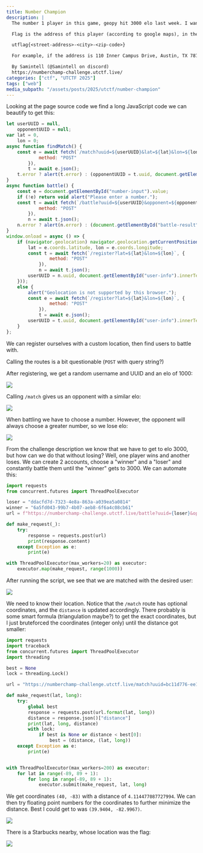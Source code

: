 ```yaml
---
title: Number Champion
description: |
  The number 1 player in this game, geopy hit 3000 elo last week. I want to figure out where they train to be the best.

  Flag is the address of this player (according to google maps), in the following format all lowercase:

  utflag{<street-address>-<city>-<zip-code>}

  For example, if the address is 110 Inner Campus Drive, Austin, TX 78705, the flag would be utflag{110-inner-campus-drive-austin-78705}

  By Samintell (@Samintell on discord)
  https://numberchamp-challenge.utctf.live/ 
categories: ["ctf", "UTCTF 2025"]
tags: ["web"]
media_subpath: "/assets/posts/2025/utctf/number-champion"
---
```


Looking at the page source code we find a long JavaScript code we can beautify to get this:

```js
let userUUID = null,
    opponentUUID = null;
var lat = 0,
    lon = 0;
async function findMatch() {
    const e = await fetch(`/match?uuid=${userUUID}&lat=${lat}&lon=${lon}`, {
            method: "POST"
        }),
        t = await e.json();
    t.error ? alert(t.error) : (opponentUUID = t.uuid, document.getElementById("match-info").innerText = `Matched with ${t.user} (Elo: ${t.elo}, Distance: ${Math.round(t.distance)} miles)`, document.getElementById("match-section").style.display = "none", document.getElementById("battle-section").style.display = "block")
}
async function battle() {
    const e = document.getElementById("number-input").value;
    if (!e) return void alert("Please enter a number.");
    const t = await fetch(`/battle?uuid=${userUUID}&opponent=${opponentUUID}&number=${e}`, {
            method: "POST"
        }),
        n = await t.json();
    n.error ? alert(n.error) : (document.getElementById("battle-result").innerText = `Result: ${n.result}. Opponent's number: ${n.opponent_number}. Your new Elo: ${n.elo}`, document.getElementById("user-info").innerText = `Your updated Elo: ${n.elo}`, document.getElementById("battle-section").style.display = "none", document.getElementById("match-section").style.display = "block")
}
window.onload = async () => {
    if (navigator.geolocation) navigator.geolocation.getCurrentPosition((async e => {
        lat = e.coords.latitude, lon = e.coords.longitude;
        const t = await fetch(`/register?lat=${lat}&lon=${lon}`, {
                method: "POST"
            }),
            n = await t.json();
        userUUID = n.uuid, document.getElementById("user-info").innerText = `Welcome, ${n.user}! Elo: ${n.elo}`
    }));
    else {
        alert("Geolocation is not supported by this browser.");
        const e = await fetch(`/register?lat=${lat}&lon=${lon}`, {
                method: "POST"
            }),
            t = await e.json();
        userUUID = t.uuid, document.getElementById("user-info").innerText = `Welcome, ${t.user}! Elo: ${t.elo}`
    }
};
```

We can register ourselves with a custom location, then find users to battle with.

Calling the routes is a bit questionable (`POST` with query string?)

After registering, we get a random username and UUID and an elo of 1000:

![](1.png)

Calling `/match` gives us an opponent with a similar elo:

![](2.png)

When battling we have to choose a number. However, the opponent will always choose a greater number, so we lose elo:

![](3.png)

From the challenge description we know that we have to get to elo 3000, but how can we do that without losing? Well,
one player wins and another loses. We can create 2 accounts, choose a "winner" and a "loser" and constantly battle them 
until the "winner" gets to 3000. We can automate this:

```py
import requests
from concurrent.futures import ThreadPoolExecutor

loser = "ddacfd7d-7323-4e8a-863a-a039ea5a0814"
winner = "6a5fd043-99b7-4b07-aeb8-6f6a4c08cb61"
url = f"https://numberchamp-challenge.utctf.live/battle?uuid={loser}&opponent={winner}&number=0"

def make_request(_):
    try:
        response = requests.post(url)
        print(response.content)
    except Exception as e:
        print(e)

with ThreadPoolExecutor(max_workers=20) as executor:
    executor.map(make_request, range(1000))
```

After running the script, we see that we are matched with the desired user:

![](4.png)

We need to know their location. Notice that the `/match` route has optional coordinates, and the `distance` is
updated accordingly. There probably is some smart formula (triangulation maybe?) to get the exact coordinates, but
I just bruteforced the coordinates (integer only) until the distance got smaller:

```py
import requests
import traceback
from concurrent.futures import ThreadPoolExecutor
import threading

best = None
lock = threading.Lock()

url = "https://numberchamp-challenge.utctf.live/match?uuid=bc11d776-ee1b-4d90-bab5-7ff0ca287656&lat={}&lon={}"

def make_request(lat, long):
    try:
        global best
        response = requests.post(url.format(lat, long))
        distance = response.json()["distance"]
        print(lat, long, distance)
        with lock:
            if best is None or distance < best[0]:
                best = (distance, (lat, long))
    except Exception as e:
        print(e)


with ThreadPoolExecutor(max_workers=200) as executor:
    for lat in range(-89, 89 + 1):
        for long in range(-89, 89 + 1):
            executor.submit(make_request, lat, long)
```

We get coordinates `(40, -83)` with a distance of `4.114477087727994`. We can then try floating point numbers
for the coordinates to further minimize the distance. Best I could get to was `(39.9404, -82.9967)`.

![](5.png)

There is a Starbucks nearby, whose location was the flag:

![](6.png)

